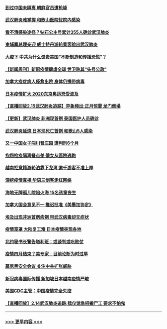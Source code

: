 #### [到过中国未隔离 朝鲜官员遭枪毙](../pages/prog202/a102778383.md?t=02161455) 
#### [武汉肺炎难掌握 和歌山医院忧院内感染](../pages/prog202/a102778376.md?t=02161455) 
#### [看不清感染途径？钻石公主号累计355人确诊武汉肺炎](../pages/prog202/a102778335.md?t=02161455) 
#### [柬埔寨总理亲迎 威士特丹游轮乘客验出武汉肺炎](../pages/prog202/a102777842.md?t=02161455) 
#### [大疫下 中共为什么谴责美国“不断制造和传播恐慌”？](../pages/prog202/a102778285.md?t=02161455) 
#### [【新闻周刊】新冠疫情肆虐全球 世卫称其“头号公敌”](../pages/prog202/a102778196.md?t=02161455) 
#### [加拿大疫症病人痊愈出院 身体仍携带病毒](../pages/prog202/a102778061.md?t=02161455) 
#### [日本疫情扩大 2020东京奥运恐受波及](../pages/prog202/a102778049.md?t=02161455) 
#### [【直播回放2.15武汉肺炎追踪】异象频出:正月惊雷 龙门倒塌](../pages/prog202/a102777974.md?t=02161455) 
#### [【更新】武汉肺炎 非洲现首例 泰国医护人员确诊](../pages/prog202/a102770740.md?t=02161455) 
#### [武汉肺炎延烧 日本现死亡首例 和歌山5人感染](../pages/prog202/a102777815.md?t=02161455) 
#### [又一中国女子闯川普庄园 遭判刑6个月](../pages/prog202/a102777673.md?t=02161455) 
#### [抱怨检疫隔离餐点差 俄女从医院逃跑](../pages/prog202/a102777667.md?t=02161455) 
#### [越南拒意籍游轮泊靠下龙湾 逾千游客不准上岸](../pages/prog202/a102777646.md?t=02161455) 
#### [深挖疫情真相 华语三剑客走红网络](../pages/prog202/a102777624.md?t=02161455) 
#### [海地无牌孤儿院陷火海 15名孩童丧生](../pages/prog202/a102777620.md?t=02161455) 
#### [加拿大国会意见不一 推迟批准《美墨加协定》](../pages/prog202/a102777575.md?t=02161455) 
#### [埃及出现非洲首例病例 带武汉病毒却无症状](../pages/prog202/a102777559.md?t=02161455) 
#### [疫情笼罩 大陆复工难 日本疫情突现各地](../pages/prog202/a102777455.md?t=02161455) 
#### [北约秘书长警告塔利班：或谈判或吃败仗](../pages/prog202/a102777442.md?t=02161455) 
#### [疫情四月结束？美专家﹕目前论断为时过早](../pages/prog202/a102777248.md?t=02161455) 
#### [慕尼黑安全会议 关注中共扩张威胁](../pages/prog202/a102777254.md?t=02161455) 
#### [新冠病毒国际传播 新加坡日本越南疫情严峻](../pages/prog202/a102777245.md?t=02161455) 
#### [美国CDC主管：中国疫情完全失控](../pages/prog202/a102777236.md?t=02161455) 
#### [【直播回放】2.14武汉肺炎追踪:殡仪馆急招搬尸工 要求不怕鬼](../pages/prog202/a102777141.md?t=02161455) 

----
#### [ >>> 更早内容 <<< ](../indexes/prog202-earlier.md)
